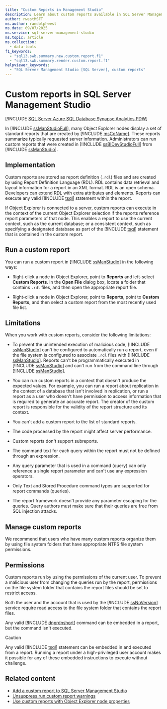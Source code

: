 ```yaml
---
title: "Custom Reports in Management Studio"
description: Learn about custom reports available in SQL Server Management Studio.
author: rwestMSFT
ms.author: randolphwest
ms.date: 09/07/2025
ms.service: sql-server-management-studio
ms.topic: article
ms.collection:
  - data-tools
f1_keywords:
  - "sql13.swb.summary.new.custom.report.f1"
  - "sql13.swb.summary.render.custom.report.f1"
helpviewer_keywords:
  - "SQL Server Management Studio [SQL Server], custom reports"
---
```


# Custom reports in SQL Server Management Studio

[!INCLUDE [SQL Server Azure SQL Database Synapse Analytics PDW](../includes/applies-to-version/sql-asdb-asdbmi-asa-pdw.md)]

In [!INCLUDE [ssManStudioFull](../includes/ssmanstudiofull-md.md)], many Object Explorer nodes display a set of standard reports that are created by [!INCLUDE [msCoName](../includes/msconame-md.md)]. These reports summarize typically requested server information. Administrators can run custom reports that were created in [!INCLUDE [ssBIDevStudioFull](../includes/ssbidevstudiofull-md.md)] from [!INCLUDE [ssManStudio](../includes/ssmanstudio-md.md)].

## Implementation

Custom reports are stored as report definition (`.rdl`) files and are created by using Report Definition Language (RDL). RDL contains data retrieval and layout information for a report in an XML format. RDL is an open schema. Developers can extend RDL with extra attributes and elements. Reports can execute any valid [!INCLUDE [tsql](../includes/tsql-md.md)] statement within the report.

If Object Explorer is connected to a server, custom reports can execute in the context of the current Object Explorer selection if the reports reference report parameters of that node. This enables a report to use the current context, such as the current database; or a consistent context, such as specifying a designated database as part of the [!INCLUDE [tsql](../includes/tsql-md.md)] statement that is contained in the custom report.

## Run a custom report

You can run a custom report in [!INCLUDE [ssManStudio](../includes/ssmanstudio-md.md)] in the following ways:

- Right-click a node in Object Explorer, point to **Reports** and left-select **Custom Reports**. In the **Open File** dialog box, locate a folder that contains `.rdl` files, and then open the appropriate report file.

- Right-click a node in Object Explorer, point to **Reports**, point to **Custom Reports**, and then select a custom report from the most recently used file list.

## Limitations

When you work with custom reports, consider the following limitations:

- To prevent the unintended execution of malicious code, [!INCLUDE [ssManStudio](../includes/ssmanstudio-md.md)] can't be configured to automatically run a report, even if the file system is configured to associate `.rdl` files with [!INCLUDE [ssManStudio](../includes/ssmanstudio-md.md)]. Reports can't be programmatically executed in [!INCLUDE [ssManStudio](../includes/ssmanstudio-md.md)] and can't run from the command line through [!INCLUDE [ssManStudio](../includes/ssmanstudio-md.md)].

- You can run custom reports in a context that doesn't produce the expected values. For example, you can run a report about replication in the context of a database that isn't involved in replication, or run a report as a user who doesn't have permission to access information that is required to generate an accurate report. The creator of the custom report is responsible for the validity of the report structure and its context.

- You can't add a custom report to the list of standard reports.

- The code processed by the report might affect server performance.

- Custom reports don't support subreports.

- The command text for each query within the report must not be defined through an expression.

- Any query parameter that is used in a command (query) can only reference a single report parameter and can't use any expression operators.

- Only Text and Stored Procedure command types are supported for report commands (queries).

- The report framework doesn't provide any parameter escaping for the queries. Query authors must make sure that their queries are free from SQL injection attacks.

## Manage custom reports

We recommend that users who have many custom reports organize them by using file system folders that have appropriate NTFS file system permissions.

## Permissions

Custom reports run by using the permissions of the current user. To prevent a malicious user from changing the queries run by the report, permissions on the file system folder that contains the report files should be set to restrict access.

Both the user and the account that is used by the [!INCLUDE [ssNoVersion](../includes/ssnoversion-md.md)] service require read access to the file system folder that contains the report files.

Any valid [!INCLUDE [dnprdnshort](../includes/dnprdnshort-md.md)] command can be embedded in a report, but the command isn't executed.

> [!CAUTION]  
> Any valid [!INCLUDE [tsql](../includes/tsql-md.md)] statement can be embedded in and executed from a report. Running a report under a high-privileged user account makes it possible for any of these embedded instructions to execute without challenge.

## Related content

- [Add a custom report to SQL Server Management Studio](add-a-custom-report-to-management-studio.md)
- [Unsuppress run custom report warnings](unsuppress-run-custom-report-warnings.md)
- [Use custom reports with Object Explorer node properties](use-custom-reports-with-object-explorer-node-properties.md)
